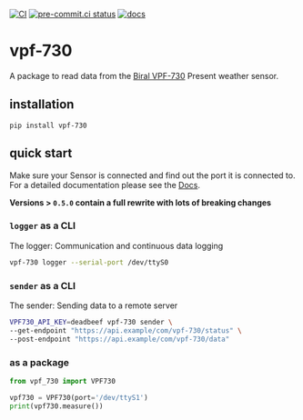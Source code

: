 [![CI](https://github.com/RUBclim/vpf-730/actions/workflows/CI.yaml/badge.svg)](https://github.com/RUBclim/vpf-730/actions?query=workflow%3ACI)
[![pre-commit.ci status](https://results.pre-commit.ci/badge/github/RUBclim/vpf-730/master.svg)](https://results.pre-commit.ci/latest/github/RUBclim/vpf-730/master)
[![docs](https://github.com/RUBclim/vpf-730/actions/workflows/docs.yaml/badge.svg)](https://github.com/RUBclim/vpf-730/actions/workflows/docs.yaml)

# vpf-730

A package to read data from the [Biral VPF-730](https://www.biral.com/product/vpf-730-visibility-present-weather-sensor/#product-overview) Present weather sensor.

## installation

```
pip install vpf-730
```

## quick start

Make sure your Sensor is connected and find out the port it is connected to. For a detailed documentation please see the [Docs](https://rubclim.github.io/vpf-730).

**Versions > `0.5.0` contain a full rewrite with lots of breaking changes**

### `logger` as a CLI

The logger: Communication and continuous data logging

```bash
vpf-730 logger --serial-port /dev/ttyS0
```

### `sender` as a CLI

The sender: Sending data to a remote server

```bash
VPF730_API_KEY=deadbeef vpf-730 sender \
--get-endpoint "https://api.example/com/vpf-730/status" \
--post-endpoint "https://api.example/com/vpf-730/data"
```

### as a package

```python
from vpf_730 import VPF730

vpf730 = VPF730(port='/dev/ttyS1')
print(vpf730.measure())
```

